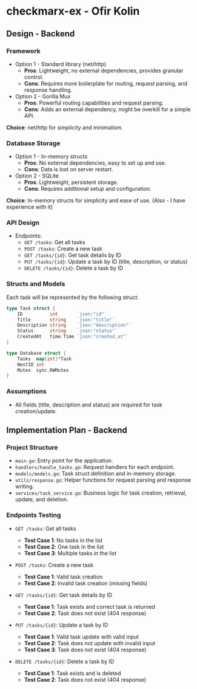 # checkmarx-ex - Ofir Kolin

## Design - Backend

### Framework
* Option 1 - Standard library (net/http)
    * **Pros**: Lightweight, no external dependencies, provides granular control.
    * **Cons**: Requires more boilerplate for routing, request parsing, and response handling.
* Option 2 - Gorilla Mux
    * **Pros**: Powerful routing capabilities and request parsing.
    * **Cons**: Adds an external dependency, might be overkill for a simple API.

**Choice**: net/http for simplicity and minimalism.

### Database Storage
* Option 1 - In-memory structs
    * **Pros**: No external dependencies, easy to set up and use.
    * **Cons**: Data is lost on server restart.
* Option 2 - SQLite
    * **Pros**: Lightweight, persistent storage.
    * **Cons**: Requires additional setup and configuration.

**Choice**: In-memory structs for simplicity and ease of use. (Also - I have experience with it)

### API Design
* Endpoints:
    * `GET /tasks`: Get all tasks
    * `POST /tasks`: Create a new task
    * `GET /tasks/{id}`: Get task details by ID
    * `PUT /tasks/{id}`: Update a task by ID (title, description, or status)
    * `DELETE /tasks/{id}`: Delete a task by ID

### Structs and Models
Each task will be represented by the following struct:
```go
type Task struct {
    ID          int       `json:"id"`
    Title       string    `json:"title"`
    Description string    `json:"description"`
    Status      string    `json:"status"`
    CreatedAt   time.Time `json:"created_at"`
}
```

```go
type Database struct {
    Tasks  map[int]*Task 
    NextID int           
    Mutex  sync.RWMutex   
}
```

### Assumptions
* All fields (title, description and status) are required for task creation/update.

## Implementation Plan - Backend

### Project Structure
* `main.go`: Entry point for the application.
* `handlers/handle_tasks.go`: Request handlers for each endpoint.
* `models/models.go`: Task struct definition and in-memory storage.
* `utils/response.go`: Helper functions for request parsing and response writing.
* `services/task_service.go`: Business logic for task creation, retrieval, update, and deletion.

### Endpoints Testing
* `GET /tasks`: Get all tasks
    * **Test Case 1**: No tasks in the list
    * **Test Case 2**: One task in the list
    * **Test Case 3**: Multiple tasks in the list

* `POST /tasks`: Create a new task
    * **Test Case 1**: Valid task creation
    * **Test Case 2**: Invalid task creation (missing fields)

* `GET /tasks/{id}`: Get task details by ID
    * **Test Case 1**: Task exists and correct task is returned
    * **Test Case 2**: Task does not exist (404 response)

* `PUT /tasks/{id}`: Update a task by ID
    * **Test Case 1**: Valid task update with valid input
    * **Test Case 2**: Task does not update with invalid input
    * **Test Case 3**: Task does not exist (404 response)

* `DELETE /tasks/{id}`: Delete a task by ID
    * **Test Case 1**: Task exists and is deleted
    * **Test Case 2**: Task does not exist (404 response)
